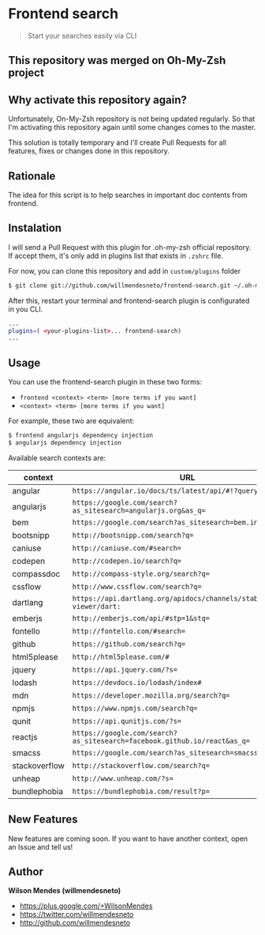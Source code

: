 # Frontend search

> Start your searches easily via CLI

## This repository was merged on Oh-My-Zsh project

## Why activate this repository again?

Unfortunately, On-My-Zsh repository is not being updated regularly. So that I'm activating this repository again until some changes comes to the master.

This solution is totally temporary and I'll create Pull Requests for all features, fixes or changes done in this repository.

## Rationale

The idea for this script is to help searches in important doc contents from frontend.

## Instalation

I will send a Pull Request with this plugin for .oh-my-zsh official repository. If accept them, it's only add in plugins list that exists in `.zshrc` file.

For now, you can clone this repository and add in `custom/plugins` folder

```bash
$ git clone git://github.com/willmendesneto/frontend-search.git ~/.oh-my-zsh/custom/plugins/frontend-search
```

After this, restart your terminal and frontend-search plugin is configurated in you CLI.

```bash
...
plugins=( <your-plugins-list>... frontend-search)
...
```

## Usage

You can use the frontend-search plugin in these two forms:

- `frontend <context> <term> [more terms if you want]`
- `<context> <term> [more terms if you want]`

For example, these two are equivalent:

```zsh
$ frontend angularjs dependency injection
$ angularjs dependency injection
```

Available search contexts are:

| context       | URL                                                                      |
| ------------- | ------------------------------------------------------------------------ |
| angular       | `https://angular.io/docs/ts/latest/api/#!?query=`                        |
| angularjs     | `https://google.com/search?as_sitesearch=angularjs.org&as_q=`            |
| bem           | `https://google.com/search?as_sitesearch=bem.info&as_q=`                 |
| bootsnipp     | `http://bootsnipp.com/search?q=`                                         |
| caniuse       | `http://caniuse.com/#search=`                                            |
| codepen       | `http://codepen.io/search?q=`                                            |
| compassdoc    | `http://compass-style.org/search?q=`                                     |
| cssflow       | `http://www.cssflow.com/search?q=`                                       |
| dartlang      | `https://api.dartlang.org/apidocs/channels/stable/dartdoc-viewer/dart:`  |
| emberjs       | `http://emberjs.com/api/#stp=1&stq=`                                     |
| fontello      | `http://fontello.com/#search=`                                           |
| github        | `https://github.com/search?q=`                                           |
| html5please   | `http://html5please.com/#`                                               |
| jquery        | `https://api.jquery.com/?s=`                                             |
| lodash        | `https://devdocs.io/lodash/index#`                                       |
| mdn           | `https://developer.mozilla.org/search?q=`                                |
| npmjs         | `https://www.npmjs.com/search?q=`                                        |
| qunit         | `https://api.qunitjs.com/?s=`                                            |
| reactjs       | `https://google.com/search?as_sitesearch=facebook.github.io/react&as_q=` |
| smacss        | `https://google.com/search?as_sitesearch=smacss.com&as_q=`               |
| stackoverflow | `http://stackoverflow.com/search?q=`                                     |
| unheap        | `http://www.unheap.com/?s=`                                              |
| bundlephobia  | `https://bundlephobia.com/result?p=`                                     |

## New Features

New features are coming soon. If you want to have another context, open an Issue and tell us!

## Author

**Wilson Mendes (willmendesneto)**

- <https://plus.google.com/+WilsonMendes>
- <https://twitter.com/willmendesneto>
- <http://github.com/willmendesneto>
